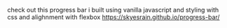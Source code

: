 check out this progress bar i built using vanilla javascript and styling with css
and alighnment with flexbox 
https://skyesrain.github.io/progress-bar/
